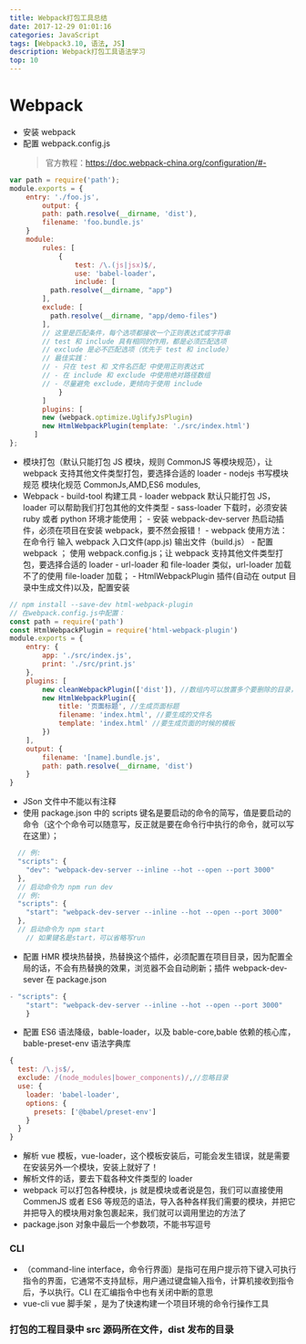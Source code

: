 ```yaml
---
title: Webpack打包工具总结
date: 2017-12-29 01:01:16
categories: JavaScript
tags: [Webpack3.10, 语法, JS]
description: Webpack打包工具语法学习
top: 10
---
```


# Webpack

- 安装 webpack
- 配置 webpack.config.js
  > 官方教程：https://doc.webpack-china.org/configuration/#-

```javascript
var path = require('path');
module.exports = {
	entry: './foo.js',
		output: {
		path: path.resolve(__dirname, 'dist'),
		filename: 'foo.bundle.js'
	}
	module:
		rules: [
			{
				test: /\.(js|jsx)$/,
				use: 'babel-loader'，
				include: [
		  path.resolve(__dirname, "app")
		],
		exclude: [
		  path.resolve(__dirname, "app/demo-files")
		],
		// 这里是匹配条件，每个选项都接收一个正则表达式或字符串
		// test 和 include 具有相同的作用，都是必须匹配选项
		// exclude 是必不匹配选项（优先于 test 和 include）
		// 最佳实践：
		// - 只在 test 和 文件名匹配 中使用正则表达式
		// - 在 include 和 exclude 中使用绝对路径数组
		// - 尽量避免 exclude，更倾向于使用 include
			}
		]
		plugins: [
		new (webpack.optimize.UglifyJsPlugin)
		new HtmlWebpackPlugin(template: './src/index.html')
	  ]
};
```
<!-- more -->
- 模块打包（默认只能打包 JS 模块，规则 CommonJS 等模块规范），让 webpack 支持其他文件类型打包，要选择合适的 loader - nodejs 书写模块规范 模块化规范 CommonJs,AMD,ES6 modules,
- Webpack - build-tool 构建工具 - loader webpack 默认只能打包 JS，loader 可以帮助我们打包其他的文件类型 - sass-loader 下载时，必须安装 ruby 或者 python 环境才能使用； - 安装 webpack-dev-server 热启动插件，必须在项目在安装 webpack，要不然会报错！ - webpack 使用方法：
  在命令行 输入 webpack 入口文件(app.js) 输出文件（build.js） - 配置 webpack ； 使用 webpack.config.js；让 webpack 支持其他文件类型打包，要选择合适的 loader - url-loader 和 file-loader 类似，url-loader 加载不了的使用 file-loader 加载； - HtmlWebpackPlugin 插件(自动在 output 目录中生成文件)以及，配置安装

```javascript
// npm install --save-dev html-webpack-plugin
// 在webpack.config.js中配置：
const path = require('path')
const HtmlWebpackPlugin = require('html-webpack-plugin')
module.exports = {
	entry: {
		app: './src/index.js',
		print: './src/print.js'
	},
	plugins: [
		new cleanWebpackPlugin(['dist']), //数组内可以放置多个要删除的目录，放置在HtmlWebpackPlugin插件前
		new HtmlWebpackPlugin({
			title: '页面标题', //生成页面标题
			filename: 'index.html', //要生成的文件名
			template: 'index.html' //要生成页面的时候的模板
		})
	],
	output: {
		filename: '[name].bundle.js',
		path: path.resolve(__dirname, 'dist')
	}
}
```

- JSon 文件中不能以有注释
- 使用 package.json 中的 scripts 键名是要启动的命令的简写，值是要启动的命令（这个个命令可以随意写，反正就是要在命令行中执行的命令，就可以写在这里）；

```javascript
  // 例:
  "scripts": {
    "dev": "webpack-dev-server --inline --hot --open --port 3000"
  },
  // 启动命令为 npm run dev
  // 例:
  "scripts": {
    "start": "webpack-dev-server --inline --hot --open --port 3000"
  },
  // 启动命令为 npm start
	// 如果键名是start，可以省略写run
```

- 配置 HMR 模块热替换，热替换这个插件，必须配置在项目目录，因为配置全局的话，不会有热替换的效果，浏览器不会自动刷新；插件 webpack-dev-sever 在 package.json

```javascript
- "scripts": {
	"start": "webpack-dev-server --inline --hot --open --port 3000"
	}
```

- 配置 ES6 语法降级，bable-loader，以及 bable-core,bable 依赖的核心库，bable-preset-env 语法字典库

```javascript
{
  test: /\.js$/,
  exclude: /(node_modules|bower_components)/,//忽略目录
  use: {
    loader: 'babel-loader',
    options: {
      presets: ['@babel/preset-env']
    }
  }
}
```

- 解析 vue 模板，vue-loader，这个模板安装后，可能会发生错误，就是需要在安装另外一个模块，安装上就好了！
- 解析文件的话，要去下载各种文件类型的 loader
- webpack 可以打包各种模块，js 就是模块或者说是包，我们可以直接使用 CommenJS 或者 ES6 等规范的语法，导入各种各样我们需要的模块，并把它并把导入的模块用对象包裹起来，我们就可以调用里边的方法了
- package.json 对象中最后一个参数项，不能书写逗号

### CLI

- （command-line interface，命令行界面）是指可在用户提示符下键入可执行指令的界面，它通常不支持鼠标，用户通过键盘输入指令，计算机接收到指令后，予以执行。CLI 在汇编指令中也有关闭中断的意思
- vue-cli vue 脚手架 ，是为了快速构建一个项目环境的命令行操作工具

### 打包的工程目录中 src 源码所在文件，dist 发布的目录
